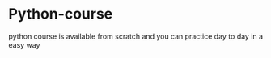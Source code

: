 # Python-course
python course is available from scratch and you can practice day to day in a easy way
